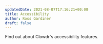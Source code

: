 ```yaml
---
updatedDate: 2021-08-07T17:16:21+00:00
title: Accessibility
author: Ross Gardiner
draft: false
---
```


Find out about Clowdr's accessibility features.

